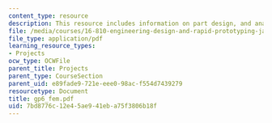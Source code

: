 ```yaml
---
content_type: resource
description: This resource includes information on part design, and analysis results.
file: /media/courses/16-810-engineering-design-and-rapid-prototyping-january-iap-2005/7bd8776c12e45ae941eba75f3806b18f_gp6_fem.pdf
file_type: application/pdf
learning_resource_types:
- Projects
ocw_type: OCWFile
parent_title: Projects
parent_type: CourseSection
parent_uid: e89fade9-721e-eee0-98ac-f554d7439279
resourcetype: Document
title: gp6_fem.pdf
uid: 7bd8776c-12e4-5ae9-41eb-a75f3806b18f
---
```

